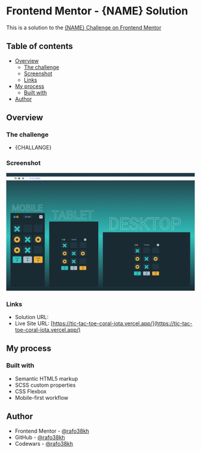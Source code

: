 # Frontend Mentor - {NAME} Solution

This is a solution to the [{NAME} Challenge on Frontend Mentor]({LINK})

## Table of contents

- [Overview](#overview)
  - [The challenge](#the-challenge)
  - [Screenshot](#screenshot)
  - [Links](#links)
- [My process](#my-process)
  - [Built with](#built-with)
- [Author](#author)

## Overview

### The challenge

- {CHALLANGE}

### Screenshot

![screenshot](./public/screenshot.png)

### Links

- Solution URL: []()
- Live Site URL: [https://tic-tac-toe-coral-iota.vercel.app/](https://tic-tac-toe-coral-iota.vercel.app/)

## My process

### Built with

- Semantic HTML5 markup
- SCSS custom properties
- CSS Flexbox
- Mobile-first workflow

## Author

- Frontend Mentor - [@rafo38kh](https://www.frontendmentor.io/profile/rafo38kh)
- GitHub - [@rafo38kh](https://github.com/rafo38kh)
- Codewars - [@rafo38kh](https://www.codewars.com/users/rafo38kh)
